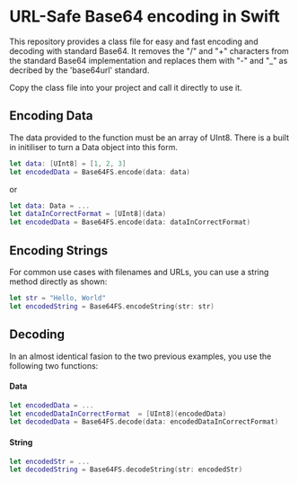 # URL-Safe Base64 encoding in Swift
This repository provides a class file for easy and fast encoding and decoding with standard Base64. It removes the "/" and "+" characters from the standard Base64 implementation and replaces them with "-" and "_" as decribed by the 'base64url' standard.

Copy the class file into your project and call it directly to use it.

## Encoding Data

The data provided to the function must be an array of UInt8. There is a built in initiliser to turn a Data object into this form.

```swift
let data: [UInt8] = [1, 2, 3]
let encodedData = Base64FS.encode(data: data)
```

or

```swift
let data: Data = ...
let dataInCorrectFormat = [UInt8](data)
let encodedData = Base64FS.encode(data: dataInCorrectFormat)
```

## Encoding Strings

For common use cases with filenames and URLs, you can use a string method directly as shown:

```swift
let str = "Hello, World"
let encodedString = Base64FS.encodeString(str: str)
```


## Decoding

In an almost identical fasion to the two previous examples, you use the following two functions:


#### Data
```swift
let encodedData = ...
let encodedDataInCorrectFormat  = [UInt8](encodedData)
let decodedData = Base64FS.decode(data: encodedDataInCorrectFormat)
```

#### String
```swift
let encodedStr = ...
let decodedString = Base64FS.decodeString(str: encodedStr)
```



